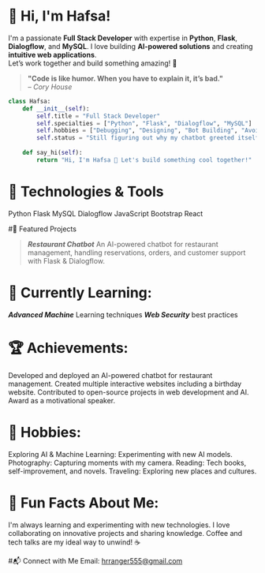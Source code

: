 # 👋 Hi, I'm Hafsa!

I'm a passionate **Full Stack Developer** with expertise in **Python**, **Flask**, **Dialogflow**, and **MySQL**. I love building **AI-powered solutions** and creating **intuitive web applications**.  
Let’s work together and build something amazing! 🚀

> **"Code is like humor. When you have to explain it, it’s bad."**  
> _– Cory House_

```python
class Hafsa:
    def __init__(self):
        self.title = "Full Stack Developer"
        self.specialties = ["Python", "Flask", "Dialogflow", "MySQL"]
        self.hobbies = ["Debugging", "Designing", "Bot Building", "Avoiding JavaScript Errors"]
        self.status = "Still figuring out why my chatbot greeted itself..."
    
    def say_hi(self):
        return "Hi, I'm Hafsa 👋 Let's build something cool together!"
```
# 🔧 Technologies & Tools
Python
Flask
MySQL
Dialogflow
JavaScript
Bootstrap
React

#🚀 Featured Projects
> ***Restaurant Chatbot***
An AI-powered chatbot for restaurant management, handling reservations, orders, and customer support with Flask & Dialogflow.

# 🌱 Currently Learning:
***Advanced Machine*** Learning techniques
***Web Security*** best practices

# 🏆 Achievements:
Developed and deployed an AI-powered chatbot for restaurant management.
Created multiple interactive websites including a birthday website.
Contributed to open-source projects in web development and AI.
Award as a motivational speaker.

# 🎨 Hobbies:
Exploring AI & Machine Learning: Experimenting with new AI models.
Photography: Capturing moments with my camera.
Reading: Tech books, self-improvement, and novels.
Traveling: Exploring new places and cultures.

# 🌱 Fun Facts About Me:
I'm always learning and experimenting with new technologies.
I love collaborating on innovative projects and sharing knowledge.
Coffee and tech talks are my ideal way to unwind! ☕

#📬 Connect with Me
Email: hrranger555@gmail.com
